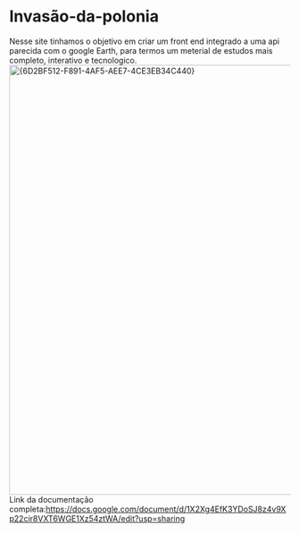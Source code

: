 # Invasão-da-polonia
Nesse site tinhamos o objetivo em criar um front end integrado a uma api parecida com o google Earth, para termos um meterial de estudos mais completo, interativo e tecnologico.
<img width="1424" height="769" alt="{6D2BF512-F891-4AF5-AEE7-4CE3EB34C440}" src="https://github.com/user-attachments/assets/45ffd6d0-ad81-4d34-a330-a9f6cee2f337" />
Link da documentação completa:https://docs.google.com/document/d/1X2Xg4EfK3YDoSJ8z4v9Xp22cir8VXT6WGE1Xz54ztWA/edit?usp=sharing


